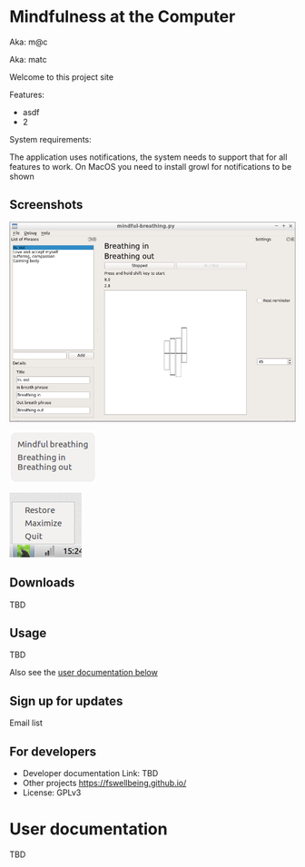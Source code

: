 

# Mindfulness at the Computer

Aka: m@c

Aka: matc

Welcome to this project site

Features:
* asdf
* 2

System requirements:

The application uses notifications, the system needs to support that for all features to work. On MacOS you need to install growl for notifications to be shown


## Screenshots

![Main window](docs/img/screenshot-window-1.png)

![Notification](docs/img/screenshot-notification-1.png)

![System tray](docs/img/screenshot-systray-1.png)


## Downloads

TBD

## Usage

TBD

Also see the [user documentation below](#user-documentation)

## Sign up for updates

Email list


## For developers

* Developer documentation Link: TBD
* Other projects https://fswellbeing.github.io/
* License: GPLv3


# User documentation

TBD


